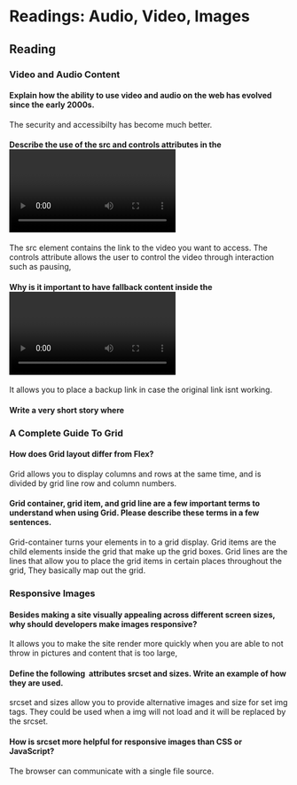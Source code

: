 # Readings: Audio, Video, Images

## Reading

### Video and Audio Content

#### Explain how the ability to use video and audio on the web has evolved since the early 2000s.

The security and accessibilty has become much better.

#### Describe the use of the src and controls attributes in the <video> element.
  
The src element contains the link to the video you want to access. The controls attribute allows the user to control the video through interaction such as pausing,

#### Why is it important to have fallback content inside the <video> element?
  
It allows you to place a backup link in case the original link isnt working.
  
#### Write a very short story where <audio> and <video> are characters.
  

  

  
### A Complete Guide To Grid

#### How does Grid layout differ from Flex?
  
Grid allows you to display columns and rows at the same time, and is divided by grid line row and column numbers.
  
#### Grid container, grid item, and grid line are a few important terms to understand when using Grid. Please describe these terms in a few sentences.
  
Grid-container turns your elements in to a grid display. Grid items are the child elements inside the grid that make up the grid boxes. Grid lines are the lines that allow you to place the grid items in certain places throughout the grid, They basically map out the grid.
  
  
  
### Responsive Images
  
#### Besides making a site visually appealing across different screen sizes, why should developers make images responsive?
  
It allows you to make the site render more quickly when you are able to not throw in pictures and content that is too large,
  
#### Define the following <img> attributes srcset and sizes. Write an example of how they are used.
  
srcset and sizes allow you to provide alternative images and size for set img tags. They could be used when a img will not load and it will be replaced by the srcset.
  
#### How is srcset more helpful for responsive images than CSS or JavaScript?

The browser can communicate with a single file source.
  
